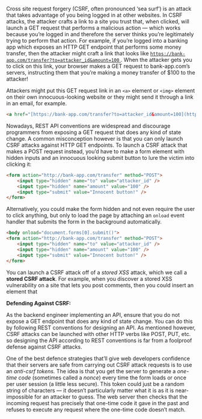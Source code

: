 Cross site request forgery (CSRF, often pronounced ‘sea surf’) is an attack that takes advantage of you being logged in at other websites. In CSRF attacks, the attacker crafts a link to a site you trust that, when clicked, will launch a GET request that performs a malicious action — which works because you’re logged in and therefore the server thinks you’re legitimately trying to perform that action. For example, if you’re logged into a banking app which exposes an HTTP GET endpoint that performs some money transfer, then the attacker might craft a link that looks like [ `https://bank-app.com/transfer?to=attacker_id&amount=100` ](https://bank-app.com/transfer?to=attacker_id&amount=100). When the attacker gets you to click on this link, your browser makes a GET request to bank-app.com’s servers, instructing them that you’re making a money transfer of $100 to the attacker!

Attackers might put this GET request link in an `<a>` element or `<img>` element on their own innocuous-looking website or  they might send it through a link in an email, for example.

```html
<a href="[https://bank-app.com/transfer?to=attacker_id&amount=100](https://bank-app.com/transfer?to=attacker_id&amount=100)">Click me!</a>
```

Nowadays, REST API conventions are widespread and discourage programmers from exposing a GET request that does any kind of state change. A common misconception however is that you can only launch CSRF attacks against HTTP GET endpoints. To launch a CSRF attack that makes a POST request instead, you’d have to make a form element with hidden inputs and an innocuous looking submit button to lure the victim into clicking it:

```html
<form action="http://bank-app.com/transfer" method="POST">
    <input type="hidden" name="to" value="attacker_id" />
    <input type="hidden" name="amount" value="100" />
    <input type="submit" value="Innocent button!" />
</form>
```

Alternatively, you could make the form hidden and not even require the user to click anything, but only to load the page by attaching an `onload` event handler that submits the form in the background automatically.

```html
<body onload="document.forms[0].submit()">
<form action="http://bank-app.com/transfer" method="POST">
    <input type="hidden" name="to" value="attacker_id" />
    <input type="hidden" name="amount" value="100" />
    <input type="submit" value="Innocent button!" />
</form>
```

You can launch a CSRF attack off of a *stored XSS* attack, which we call a **stored CSRF attack**. For example, when you discover a stored XSS vulnerability on a site that lets you post comments, then you could insert an <img> element that 

**Defending Against CSRF:**

As the backend engineer implementing an API, ensure that you do not expose a GET endpoint that does any kind of state change. You can do this by following REST conventions for designing an API. As mentioned however, CSRF attacks can be launched with other HTTP verbs like POST, PUT, etc. so designing the API according to REST conventions is far from a foolproof defense against CSRF attacks.

One of the best defence strategies that’ll give web developers confidence that their servers are safe from carrying out CSRF attack requests is to use an *anti-csrf tokens.* The idea is that you get the server to generate a *one-time code* (sometimes called a *nonce*) every time the form loads or once per user session (a little less secure). This token could just be a random string of characters — it doesn’t particularly matter what it is as it is near-impossible for an attacker to guess. The web server then checks that the incoming request has precisely that one-time code it gave in the past and refuses to execute any request where the one-time code doesn’t match.
